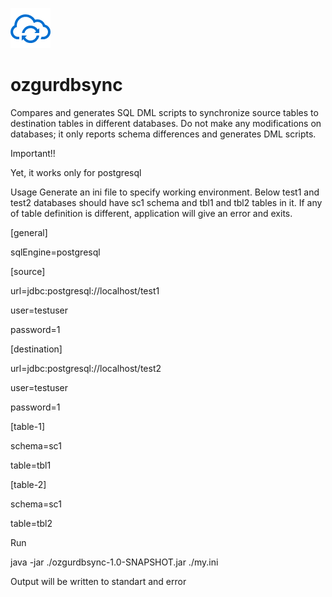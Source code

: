 
![Logo](https://github.com/yusufbulentavci/ozgurdbsync/blob/main/src/test/resources/syncicon.png)


# ozgurdbsync
Compares and generates SQL DML scripts to synchronize source tables to destination tables in different databases.
Do not make any modifications on databases; it only reports schema differences and generates DML scripts. 

Important!!

Yet, it works only for postgresql

Usage
Generate an ini file to specify working environment.
Below test1 and test2 databases should have sc1 schema and tbl1 and tbl2 tables in it. If any of table definition is different, application will give an error and exits.

[general]

sqlEngine=postgresql

[source]

url=jdbc:postgresql://localhost/test1

user=testuser

password=1

[destination]

url=jdbc:postgresql://localhost/test2

user=testuser

password=1

[table-1]

schema=sc1

table=tbl1

[table-2]

schema=sc1

table=tbl2





Run

java -jar ./ozgurdbsync-1.0-SNAPSHOT.jar ./my.ini

Output will be written to standart and error 

